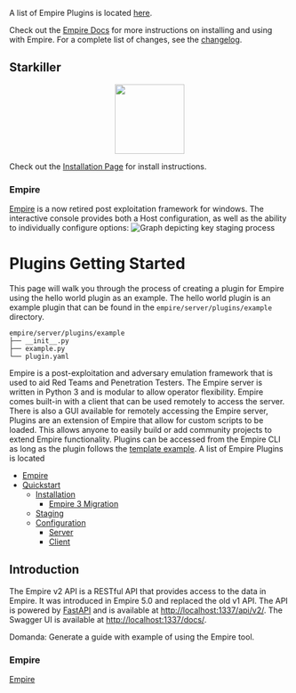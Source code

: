A list of Empire Plugins is located [here](https://github.com/BC-SECURITY/Empire/blob/master/empire/server/plugins/PLUGINS.md).


Check out the [Empire Docs](https://bc-security.gitbook.io/empire-wiki/) for more instructions on installing and using with Empire.
For a complete list of changes, see the [changelog](./changelog).

## Starkiller
<div align="center"><img width="125" src="https://user-images.githubusercontent.com/20302208/208271792-91973457-2d6c-4080-8625-0f9eebed0a82.png"></div>


Check out the [Installation Page](https://bc-security.gitbook.io/empire-wiki/quickstart/installation) for install instructions.


### Empire

[Empire](https://github.com/EmpireProject/Empire) is a now retired post exploitation framework for windows. The interactive console provides both a Host configuration, as well as the ability to individually configure options:
![Graph depicting key staging process](https://raw.githubusercontent.com/wiki/EmpireProject/Empire/Images/empire_staging_process.png)
# Plugins Getting Started

This page will walk you through the process of creating a plugin for Empire using
the hello world plugin as an example. The hello world plugin is an example plugin
that can be found in the `empire/server/plugins/example` directory.

```
empire/server/plugins/example
├── __init__.py
├── example.py
└── plugin.yaml
```

Empire is a post-exploitation and adversary emulation framework that is used to aid Red Teams and Penetration Testers. The Empire server is written in Python 3 and is modular to allow operator flexibility. Empire comes built-in with a client that can be used remotely to access the server. There is also a GUI available for remotely accessing the Empire server,
Plugins are an extension of Empire that allow for custom scripts to be loaded. This allows anyone to easily build or add community projects to extend Empire functionality. Plugins can be accessed from the Empire CLI as long as the plugin follows the [template example](https://github.com/BC-SECURITY/Empire/blob/master/empire/server/plugins/example.py). A list of Empire Plugins is located
* [Empire](README.md)
* [Quickstart](quickstart/README.md)
  * [Installation](quickstart/installation/README.md)
    * [Empire 3 Migration](quickstart/installation/empire-3-migration.md)
  * [Staging](quickstart/staging.md)
  * [Configuration](quickstart/configuration/README.md)
    * [Server](quickstart/configuration/server.md)
    * [Client](quickstart/configuration/client.md)
## Introduction
The Empire v2 API is a RESTful API that provides access to the data in Empire. It was introduced in Empire 5.0 and replaced the old v1 API.
The API is powered by [FastAPI](https://fastapi.tiangolo.com/) and is available at [http://localhost:1337/api/v2/](http://localhost:1337/api/v2/).
The Swagger UI is available at [http://localhost:1337/docs/](http://localhost:1337/docs/).

Domanda: Generate a guide with example of using the Empire tool.


### Empire

[Empire](https://github.com/EmpireProject)